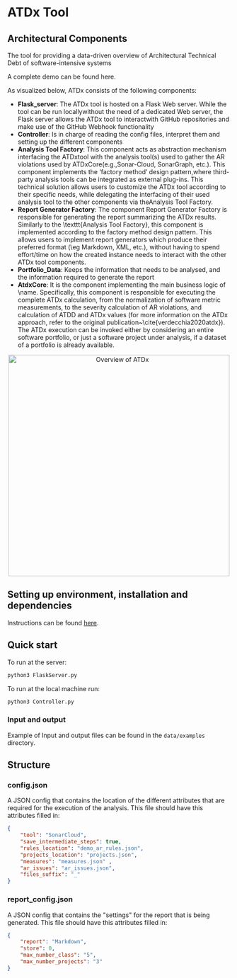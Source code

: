 # ATDx Tool
## Architectural Components
The tool for  providing a data-driven overview of Architectural Technical Debt of software-intensive systems

A complete demo can be found here.

As visualized below, ATDx  consists of the following components:
- **Flask_server**: The ATDx tool is hosted on a Flask Web server. While the tool can be run locallywithout the need of a dedicated Web server, the Flask server allows the ATDx tool to interactwith GitHub repositories and make use of the GitHub Webhook functionality  
- **Controller**: Is in charge of reading the config files, interpret them and setting up the different components
- **Analysis Tool Factory**: This component acts as abstraction mechanism interfacing the ATDxtool with the analysis tool(s) used to gather the AR violations used by ATDxCore(e.g.,Sonar-Cloud, SonarGraph, etc.). This component implements the ‘factory method’ design pattern,where third-party analysis tools can be integrated as external plug-ins. This technical solution allows users to customize the ATDx tool according to their specific needs, while delegating the  interfacing of their used analysis tool to the other components via theAnalysis Tool Factory.
- **Report Generator Factory**: The component Report Generator Factory is responsible for generating the report summarizing the ATDx results. Similarly to the \texttt{Analysis Tool Factory}, this component is implemented according to the factory method design pattern. This allows users to implement report generators which produce their preferred format (\eg Markdown, XML, etc.), without having to spend effort/time on how the created instance needs to interact with the other ATDx tool components. 
- **Portfolio_Data**: Keeps the information that needs to be analysed, and the information required to generate the report
- **AtdxCore**:  It is the component implementing the main business logic of \name. Specifically, this component is responsible for executing the complete ATDx calculation, from the normalization of software metric measurements, to the severity calculation of AR violations, and calculation of ATDD and ATDx values (for more information on the ATDx approach, refer to the original publication~\cite{verdecchia2020atdx}). The ATDx execution can be invoked either by considering an entire software portfolio, or just a software project under analysis, if a dataset of a portfolio is already available.


<p align="center">
<img src="./documentation/Architecture.jpg" alt="Overview of ATDx" width="500"/>
</p>

## Setting up environment, installation and dependencies
Instructions can be found [here](https://github.com/S2-group/atdx/main/SETUP.md).


## Quick start
To run at the server:
```bash
python3 FlaskServer.py
```

To run at the local machine run:
```bash
python3 Controller.py
```


### Input and output
Example of Input and output files can be found in the `data/examples` directory.


## Structure
### config.json
A JSON config that contains the location of the different attributes that are required for the execution of the analysis.
This file should have this attributes filled in:

   ```json
   {
       "tool": "SonarCloud",
       "save_intermediate_steps": true,
       "rules_location": "demo_ar_rules.json",
       "projects_location": "projects.json",
       "measures": "measures.json" ,
       "ar_issues": "ar_issues.json",
       "files_suffix": "_"
   }
   ```
### report_config.json
A JSON config that contains the "settings" for the report that is being generated.
This file should have this attributes filled in:
   ```json
   {
       "report": "Markdown",
       "store": 0,
       "max_number_class": "5",
       "max_number_projects": "3"
   }
   ```


